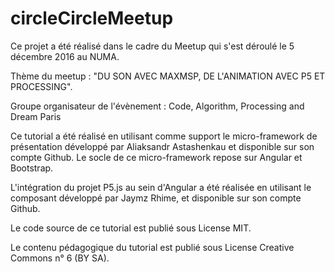 # circleCircleMeetup

Ce projet a été réalisé dans le cadre du Meetup qui s'est déroulé le 5 décembre 2016 au NUMA.

Thème du meetup : "DU SON AVEC MAXMSP, DE L'ANIMATION AVEC P5 ET PROCESSING".

Groupe organisateur de l'évènement : Code, Algorithm, Processing and Dream Paris

Ce tutorial a été réalisé en utilisant comme support le micro-framework de présentation développé par Aliaksandr Astashenkau et disponible sur son compte Github. Le socle de ce micro-framework repose sur Angular et Bootstrap.

L'intégration du projet P5.js au sein d'Angular a été réalisée en utilisant le composant développé par Jaymz Rhime, et disponible sur son compte Github.

Le code source de ce tutorial est publié sous License MIT.

Le contenu pédagogique du tutorial est publié sous License Creative Commons n° 6 (BY SA).
